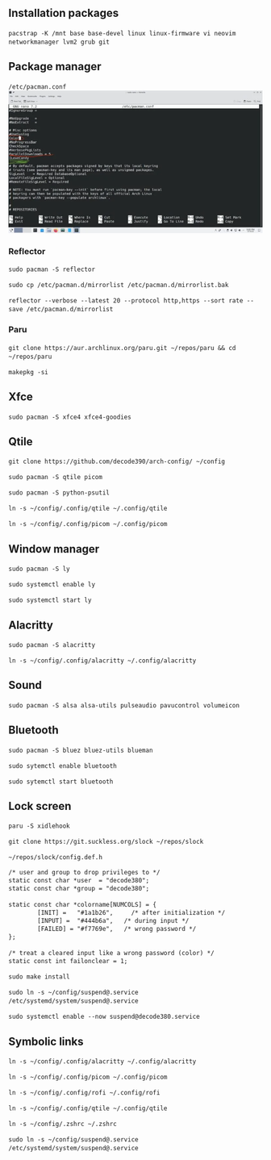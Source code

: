 
## Installation packages

`pacstrap -K /mnt base base-devel linux linux-firmware vi neovim networkmanager lvm2 grub git`

## Package manager

`/etc/pacman.conf`
![resources](resources/pacman.webp)

### Reflector
`sudo pacman -S reflector`

`sudo cp /etc/pacman.d/mirrorlist /etc/pacman.d/mirrorlist.bak`

`reflector --verbose --latest 20 --protocol http,https --sort rate --save /etc/pacman.d/mirrorlist`

### Paru
`git clone https://aur.archlinux.org/paru.git ~/repos/paru && cd ~/repos/paru`

`makepkg -si`

## Xfce
`sudo pacman -S xfce4 xfce4-goodies`

## Qtile
`git clone https://github.com/decode390/arch-config/ ~/config`

`sudo pacman -S qtile picom`

`sudo pacman -S python-psutil`

`ln -s ~/config/.config/qtile ~/.config/qtile`

`ln -s ~/config/.config/picom ~/.config/picom`

## Window manager
`sudo pacman -S ly`

`sudo systemctl enable ly`

`sudo systemctl start ly`

## Alacritty
`sudo pacman -S alacritty`

`ln -s ~/config/.config/alacritty ~/.config/alacritty`

## Sound

`sudo pacman -S alsa alsa-utils pulseaudio pavucontrol volumeicon`

## Bluetooth

`sudo pacman -S bluez bluez-utils blueman`

`sudo sytemctl enable bluetooth`

`sudo sytemctl start bluetooth`

## Lock screen
`paru -S xidlehook`

`git clone https://git.suckless.org/slock ~/repos/slock`

`~/repos/slock/config.def.h`
```
/* user and group to drop privileges to */
static const char *user  = "decode380";
static const char *group = "decode380";

static const char *colorname[NUMCOLS] = {
        [INIT] =   "#1a1b26",     /* after initialization */
        [INPUT] =  "#444b6a",   /* during input */
        [FAILED] = "#f7769e",   /* wrong password */
};

/* treat a cleared input like a wrong password (color) */
static const int failonclear = 1;

```
`sudo make install`

`sudo ln -s ~/config/suspend@.service /etc/systemd/system/suspend@.service`

`sudo systemctl enable --now suspend@decode380.service`


## Symbolic links

`ln -s ~/config/.config/alacritty ~/.config/alacritty`

`ln -s ~/config/.config/picom ~/.config/picom`

`ln -s ~/config/.config/rofi ~/.config/rofi`

`ln -s ~/config/.config/qtile ~/.config/qtile`

`ln -s ~/config/.zshrc ~/.zshrc`

`sudo ln -s ~/config/suspend@.service /etc/systemd/system/suspend@.service`